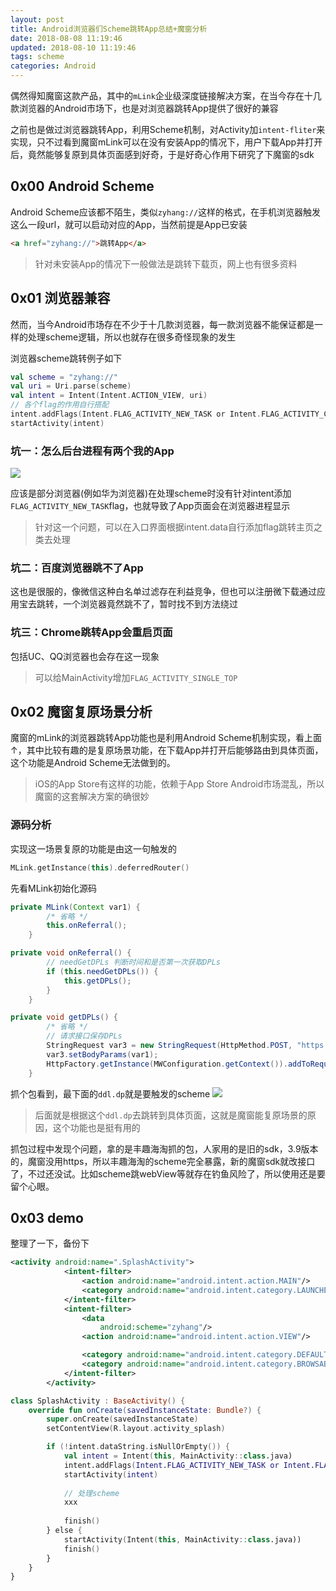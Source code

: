 ```yaml
---
layout: post
title: Android浏览器们Scheme跳转App总结+魔窗分析
date: 2018-08-08 11:19:46
updated: 2018-08-10 11:19:46
tags: scheme
categories: Android
---
```


偶然得知魔窗这款产品，其中的`mLink`企业级深度链接解决方案，在当今存在十几款浏览器的Android市场下，也是对浏览器跳转App提供了很好的兼容

之前也是做过浏览器跳转App，利用Scheme机制，对Activity加`intent-fliter`来实现，只不过看到魔窗mLink可以在没有安装App的情况下，用户下载App并打开后，竟然能够复原到具体页面感到好奇，于是好奇心作用下研究了下魔窗的sdk

<!-- More -->

## 0x00 Android Scheme

Android Scheme应该都不陌生，类似`zyhang://`这样的格式，在手机浏览器触发这么一段url，就可以启动对应的App，当然前提是App已安装
``` html
<a href="zyhang://">跳转App</a>
```

> 针对未安装App的情况下一般做法是跳转下载页，网上也有很多资料

## 0x01 浏览器兼容

然而，当今Android市场存在不少于十几款浏览器，每一款浏览器不能保证都是一样的处理scheme逻辑，所以也就存在很多奇怪现象的发生

浏览器scheme跳转例子如下
``` kotlin
val scheme = "zyhang://"
val uri = Uri.parse(scheme)
val intent = Intent(Intent.ACTION_VIEW, uri)
// 各个flag的作用自行搭配
intent.addFlags(Intent.FLAG_ACTIVITY_NEW_TASK or Intent.FLAG_ACTIVITY_CLEAR_TOP)
startActivity(intent)
```

### 坑一：怎么后台进程有两个我的App
![](http://images.zyhang.com/18-8-9/37431538.jpg)

应该是部分浏览器(例如华为浏览器)在处理scheme时没有针对intent添加`FLAG_ACTIVITY_NEW_TASK`flag，也就导致了App页面会在浏览器进程显示

> 针对这一个问题，可以在入口界面根据intent.data自行添加flag跳转主页之类去处理

### 坑二：百度浏览器跳不了App

这也是很服的，像微信这种白名单过滤存在利益竞争，但也可以注册微下载通过应用宝去跳转，一个浏览器竟然跳不了，暂时找不到方法绕过

### 坑三：Chrome跳转App会重启页面

包括UC、QQ浏览器也会存在这一现象

> 可以给MainActivity增加`FLAG_ACTIVITY_SINGLE_TOP`

## 0x02 魔窗复原场景分析

魔窗的mLink的浏览器跳转App功能也是利用Android Scheme机制实现，看上面↑，其中比较有趣的是复原场景功能，在下载App并打开后能够路由到具体页面，这个功能是Android Scheme无法做到的。

> iOS的App Store有这样的功能，依赖于App Store
> Android市场混乱，所以魔窗的这套解决方案的确很妙

### 源码分析

实现这一场景复原的功能是由这一句触发的
``` kotlin
MLink.getInstance(this).deferredRouter()
```

先看MLink初始化源码
``` java
private MLink(Context var1) {
        /* 省略 */
        this.onReferral();
    }

private void onReferral() {
        // needGetDPLs 判断时间和是否第一次获取DPLs
        if (this.needGetDPLs()) {
            this.getDPLs();
        }
    }

private void getDPLs() {
        /* 省略 */
        // 请求接口保存DPLs
        StringRequest var3 = new StringRequest(HttpMethod.POST, "https://stats.mlinks.cc/dp/dpls/v2", new h(this));
        var3.setBodyParams(var1);
        HttpFactory.getInstance(MWConfiguration.getContext()).addToRequestQueue(var3);
    }
```

抓个包看到，最下面的`ddl.dp`就是要触发的scheme
![](http://images.zyhang.com/18-8-9/99925369.jpg)

> 后面就是根据这个`ddl.dp`去跳转到具体页面，这就是魔窗能复原场景的原因，这个功能也是挺有用的

抓包过程中发现个问题，拿的是丰趣海淘抓的包，人家用的是旧的sdk，3.9版本的，魔窗没用https，所以丰趣海淘的scheme完全暴露，新的魔窗sdk就改接口了，不过还没试。比如scheme跳webView等就存在钓鱼风险了，所以使用还是要留个心眼。

## 0x03 demo

整理了一下，备份下

``` xml
<activity android:name=".SplashActivity">
            <intent-filter>
                <action android:name="android.intent.action.MAIN"/>
                <category android:name="android.intent.category.LAUNCHER"/>
            </intent-filter>
            <intent-filter>
                <data
                    android:scheme="zyhang"/>
                <action android:name="android.intent.action.VIEW"/>

                <category android:name="android.intent.category.DEFAULT"/>
                <category android:name="android.intent.category.BROWSABLE"/>
            </intent-filter>
        </activity>
```

``` kotlin
class SplashActivity : BaseActivity() {
    override fun onCreate(savedInstanceState: Bundle?) {
        super.onCreate(savedInstanceState)
        setContentView(R.layout.activity_splash)

        if (!intent.dataString.isNullOrEmpty()) {
            val intent = Intent(this, MainActivity::class.java)
            intent.addFlags(Intent.FLAG_ACTIVITY_NEW_TASK or Intent.FLAG_ACTIVITY_CLEAR_TOP or Intent.FLAG_ACTIVITY_SINGLE_TOP)
            startActivity(intent)
            
            // 处理scheme
            xxx
            
            finish()
        } else {
            startActivity(Intent(this, MainActivity::class.java))
            finish()
        }
    }
}
```
